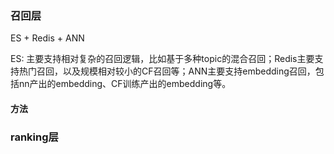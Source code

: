 ### 召回层
ES + Redis + ANN

ES: 主要支持相对复杂的召回逻辑，比如基于多种topic的混合召回；Redis主要支持热门召回，以及规模相对较小的CF召回等；ANN主要支持embedding召回，包括nn产出的embedding、CF训练产出的embedding等。

#### 方法




### ranking层


